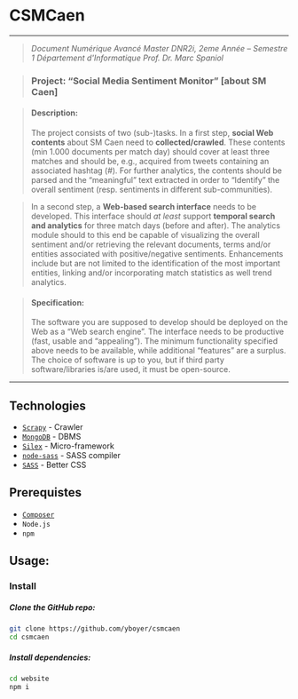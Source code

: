 # CSMCaen

---
> *Document Numérique Avancé*
> *Master DNR2i, 2eme Année – Semestre 1*
> *Département d'Informatique*
> *Prof. Dr. Marc Spaniol*

> ### Project: “Social Media Sentiment Monitor” [about SM Caen]  

> #### Description:
> The project consists of two (sub-)tasks. In a first step, **social Web contents** about SM Caen need to **collected/crawled**. These contents (min 1.000 documents per match day) should cover at least three matches and should be, e.g., acquired from tweets containing an associated hashtag (#). For further analytics, the contents should be parsed and the “meaningful” text extracted in order to “Identify” the overall sentiment (resp. sentiments in different sub-communities).

> In a second step, a **Web-based search interface** needs to be developed. This interface should *at least* support **temporal search and analytics** for three match days (before and after). The analytics module should to this end be capable of visualizing the overall sentiment and/or retrieving the relevant documents, terms and/or entities associated with positive/negative sentiments. Enhancements include but are not limited to the identification of the most important entities, linking and/or incorporating match statistics as well trend analytics.

> #### Specification:
> The software you are supposed to develop should be deployed on the Web as a “Web search engine”. The interface needs to be productive (fast, usable and “appealing”). The minimum functionality specified above needs to be available, while additional “features” are a surplus. The choice of software is up to you, but if third party software/libraries is/are used, it must be open-source.

---

## Technologies
  - [`Scrapy`](https://scrapy.org/) - Crawler
  - [`MongoDB`](https://www.mongodb.com/) - DBMS
  - [`Silex`](http://silex.sensiolabs.org/) - Micro-framework
  - [`node-sass`](https://github.com/sass/node-sass) - SASS compiler
  - [`SASS`](http://sass-lang.com/) - Better CSS

## Prerequistes
  - [`Composer`](https://getcomposer.org/download/)
  - `Node.js`
  - `npm`


## Usage:
### Install
##### Clone the GitHub repo:
```bash
git clone https://github.com/yboyer/csmcaen
cd csmcaen
```
##### Install dependencies:
```bash
cd website
npm i
```
